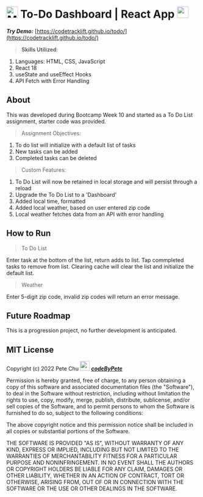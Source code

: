 # <img src='https://codetracklift.github.io/codeTrackLift/logos/mitxPro_logoStacked.jpg' alt='MIT xPro logo' width='30'> To-Do Dashboard | React App <img src='./public/favicon.ico' height='30'> 

 ***Try Demo:*** [https://codetracklift.github.io/todo/](https://codetracklift.github.io/todo/)

>**Skills Utilized**:
<ol>
    <li>Languages: HTML, CSS, JavaScript</li>
    <li>React 18</li>
    <li>useState and useEffect Hooks</li>
    <li>API Fetch with Error Handling</li>
</ol>

## About
This was developed during Bootcamp Week 10 and started as a To Do List assignment, starter code was provided.

> Assignment Objectives:

<ol>
    <li>To do list will initialize with a default list of tasks</li>
    <li>New tasks can be added</li>
    <li>Completed tasks can be deleted</li>
</ol>

> Custom Features:

<ol>
    <li>To Do List will now be retained in local storage and will persist through a reload</li>
    <li>Upgrade the To Do List to a 'Dashboard'</li>
    <li>Added local time, formatted</li>
    <li>Added local weather, based on user entered zip code</li>
    <li>Local weather fetches data from an API with error handling</li>
</ol>

## How to Run

> To Do List

Enter task at the bottom of the list, return adds to list. Tap commpleted tasks to remove from list.  Clearing cache will clear the list and initialize the default list.

> Weather

Enter 5-digit zip code, invalid zip codes will return an error message.

## Future Roadmap
This is a progression project, no further development is anticipated.

## MIT License

Copyright (c) 2022 Pete Chu <img src='https://codetracklift.github.io/codeTrackLift/logos/pharma2code_icon.gif' alt='codeByPete logo' width='25'> ***[codeByPete](https://www.codebypete.com/)***

Permission is hereby granted, free of charge, to any person obtaining a copy of this software and associated documentation files (the "Software"), to deal in the Software without restriction, including without limitation the rights to use, copy, modify, merge, publish, distribute, sublicense, and/or sell copies of the Software, and to permit persons to whom the Software is furnished to do so, subject to the following conditions:

The above copyright notice and this permission notice shall be included in all copies or substantial portions of the Software.

THE SOFTWARE IS PROVIDED "AS IS", WITHOUT WARRANTY OF ANY KIND, EXPRESS OR IMPLIED, INCLUDING BUT NOT LIMITED TO THE WARRANTIES OF MERCHANTABILITY FITNESS FOR A PARTICULAR PURPOSE AND NONINFRINGEMENT. IN NO EVENT SHALL THE AUTHORS OR COPYRIGHT HOLDERS BE LIABLE FOR ANY CLAIM, DAMAGES OR OTHER LIABILITY, WHETHER IN AN ACTION OF CONTRACT, TORT OR OTHERWISE, ARISING FROM, OUT OF OR IN CONNECTION WITH THE SOFTWARE OR THE USE OR OTHER DEALINGS IN THE SOFTWARE.